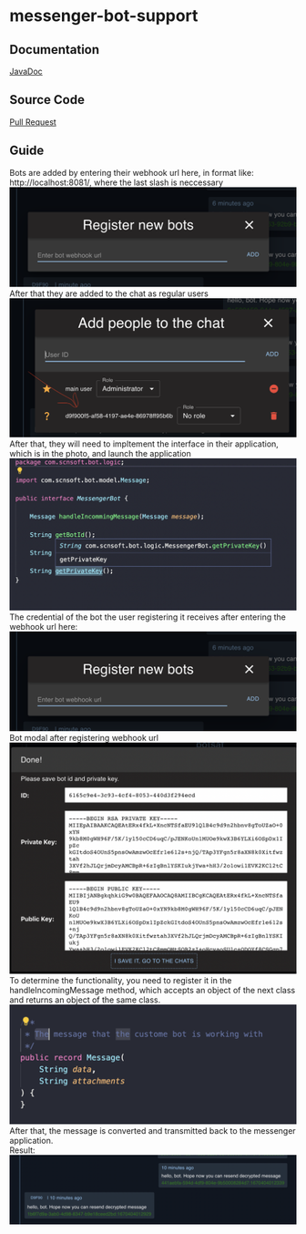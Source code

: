 # messenger-bot-support

## Documentation
[JavaDoc](https://foltrex.github.io/messenger-bot-support/)

## Source Code
[Pull Request](https://github.com/Foltrex/messenger-bot-support/pull/1)

## Guide
Bots are added by entering their webhook url here, in format like: http://localhost:8081/, where the last slash is neccessary
![Bot webhook url registration modal](https://github.com/Foltrex/messenger-bot-support/blob/gh-pages/register_new_bots.png)
After that they are added to the chat as regular users
![Adding people to chat](https://github.com/Foltrex/messenger-bot-support/blob/gh-pages/add_people_to_the_chat.png)
After that, they will need to impltement the interface in their application, which is in the photo, and launch the application
![Messenger bot interface](https://github.com/Foltrex/messenger-bot-support/blob/gh-pages/messenger_bot_interface.png)
The credential of the bot the user registering it receives after entering the webhook url here:
![Bot webhook url registration modal](https://github.com/Foltrex/messenger-bot-support/blob/gh-pages/register_new_bots.png)
Bot modal after registering webhook url
![Bot registration modal](https://github.com/Foltrex/messenger-bot-support/blob/gh-pages/bot_registration_modal.png)
To determine the functionality, you need to register it in the handleIncomingMessage method, which accepts an object of the next class and returns an object of the same class.
![Message class](https://github.com/Foltrex/messenger-bot-support/blob/gh-pages/message.png)
After that, the message is converted and transmitted back to the messenger application. <br />
Result:
![Result](https://github.com/Foltrex/messenger-bot-support/blob/gh-pages/result.png)
